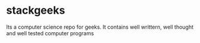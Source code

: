 # stackgeeks
Its a computer science repo for geeks. It contains well writtern, well thought and well tested computer programs
